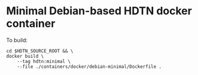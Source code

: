 # Minimal Debian-based HDTN docker container

To build:

```
cd $HDTN_SOURCE_ROOT && \
docker build \
    --tag hdtn:minimal \
    --file ./containers/docker/debian-minimal/Dockerfile .
```
